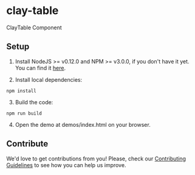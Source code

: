 # clay-table

ClayTable Component

## Setup

1. Install NodeJS >= v0.12.0 and NPM >= v3.0.0, if you don't have it yet. You
can find it [here](https://nodejs.org).

2. Install local dependencies:

  ```
  npm install
  ```

3. Build the code:

  ```
  npm run build
  ```

4. Open the demo at demos/index.html on your browser.

## Contribute

We'd love to get contributions from you! Please, check our [Contributing Guidelines](CONTRIBUTING.md) to see how you can help us improve.
